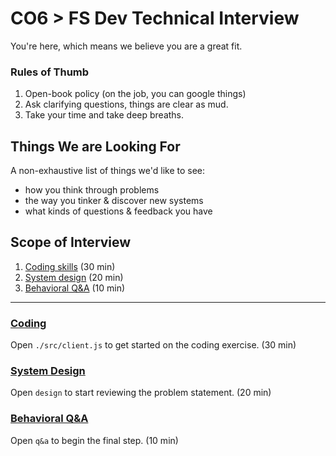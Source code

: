 # CO6 > FS Dev Technical Interview

You're here, which means we believe you are a great fit.

### Rules of Thumb
1. Open-book policy (on the job, you can google things)
2. Ask clarifying questions, things are clear as mud.
4. Take your time and take deep breaths.

## Things We are Looking For

A non-exhaustive list of things we'd like to see:

- how you think through problems
- the way you tinker & discover new systems
- what kinds of questions & feedback you have

## Scope of Interview

1. [Coding skills](#code) (30 min)
2. [System design](#sys) (20 min)
3. [Behavioral Q&A](#qa) (10 min)


------

### [Coding](code)
Open `./src/client.js` to get started on the coding exercise. (30 min)

### [System Design](sys)
Open `design` to start reviewing the problem statement. (20 min)

### [Behavioral Q&A](qa)
Open `q&a` to begin the final step. (10 min)